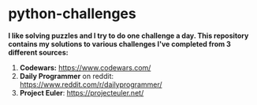 # python-challenges

**I like solving puzzles and I try to do one challenge a day. This repository contains my solutions to various challenges I've completed 
from 3 different sources:**

1. **Codewars:** https://www.codewars.com/
2. **Daily Programmer** on reddit: https://www.reddit.com/r/dailyprogrammer/
3. **Project Euler**: https://projecteuler.net/
